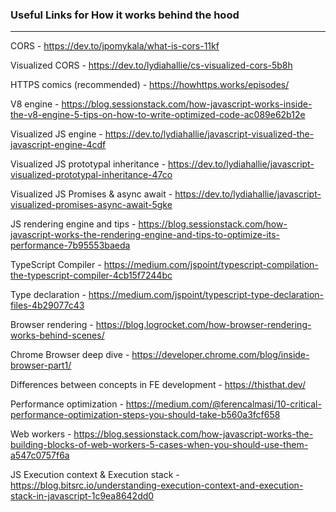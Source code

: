 ### Useful Links for How it works behind the hood
---

CORS - https://dev.to/jpomykala/what-is-cors-11kf

Visualized CORS - https://dev.to/lydiahallie/cs-visualized-cors-5b8h

HTTPS comics (recommended) - https://howhttps.works/episodes/

V8 engine - https://blog.sessionstack.com/how-javascript-works-inside-the-v8-engine-5-tips-on-how-to-write-optimized-code-ac089e62b12e

Visualized JS engine - https://dev.to/lydiahallie/javascript-visualized-the-javascript-engine-4cdf

Visualized JS prototypal inheritance - https://dev.to/lydiahallie/javascript-visualized-prototypal-inheritance-47co

Visualized JS Promises & async await - https://dev.to/lydiahallie/javascript-visualized-promises-async-await-5gke

JS rendering engine and tips - https://blog.sessionstack.com/how-javascript-works-the-rendering-engine-and-tips-to-optimize-its-performance-7b95553baeda

TypeScript Compiler - https://medium.com/jspoint/typescript-compilation-the-typescript-compiler-4cb15f7244bc

Type declaration - https://medium.com/jspoint/typescript-type-declaration-files-4b29077c43

Browser rendering - https://blog.logrocket.com/how-browser-rendering-works-behind-scenes/

Chrome Browser deep dive - https://developer.chrome.com/blog/inside-browser-part1/

Differences between concepts in FE development - https://thisthat.dev/

Performance optimization - https://medium.com/@ferencalmasi/10-critical-performance-optimization-steps-you-should-take-b560a3fcf658

Web workers - https://blog.sessionstack.com/how-javascript-works-the-building-blocks-of-web-workers-5-cases-when-you-should-use-them-a547c0757f6a

JS Execution context & Execution stack - https://blog.bitsrc.io/understanding-execution-context-and-execution-stack-in-javascript-1c9ea8642dd0
